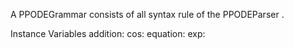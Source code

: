 A PPODEGrammar consists of all syntax rule of the PPODEParser .

Instance Variables
	addition:		<Object>
	cos:		<Object>
	equation:		<Object>
	exp:		<Object>
	expression:		<Object>
	factors:		<Object>
	identifier:		<Object>
	identifier2:		<Object>
	index:		<Object>
	log:		<Object>
	multiplication:		<Object>
	number:		<Object>
	odequation:		<Object>
	parenthesis:		<Object>
	power:		<Object>
	primary:		<Object>
	simpleEquation:		<Object>
	sin:		<Object>
	squarebrackets:		<Object>
	sum:		<Object>
	terms:		<Object>
	unary:		<Object>

addition
	- xxxxx

cos
	- xxxxx

equation
	- xxxxx

exp
	- xxxxx

expression
	- xxxxx

factors
	- xxxxx

identifier
	- xxxxx

identifier2
	- xxxxx

index
	- xxxxx

log
	- xxxxx

multiplication
	- xxxxx

number
	- xxxxx

odequation
	- xxxxx

parenthesis
	- xxxxx

power
	- xxxxx

primary
	- xxxxx

simpleEquation
	- xxxxx

sin
	- xxxxx

squarebrackets
	- xxxxx

sum
	- xxxxx

terms
	- xxxxx

unary
	- xxxxx
